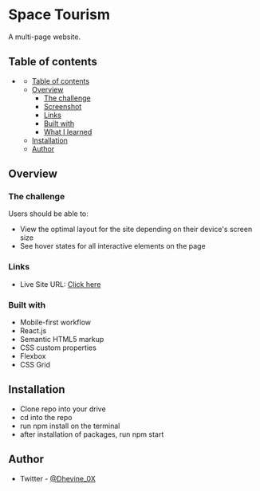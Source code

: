 # Space Tourism

A multi-page website.
## Table of contents

- [](#)
  - [Table of contents](#table-of-contents)
  - [Overview](#overview)
    - [The challenge](#the-challenge)
    - [Screenshot](#screenshot)
    - [Links](#links)
    - [Built with](#built-with)
    - [What I learned](#what-i-learned)
  - [Installation](#installation)
  - [Author](#author)


## Overview

### The challenge

Users should be able to:

- View the optimal layout for the site depending on their device's screen size
- See hover states for all interactive elements on the page


### Links

- Live Site URL: [Click here](https://daalu-space-tourism.netlify.app/)


### Built with

- Mobile-first workflow
- React.js
- Semantic HTML5 markup
- CSS custom properties
- Flexbox
- CSS Grid



## Installation 

- Clone repo into your drive
- cd into the repo
- run npm install on the terminal
- after installation of packages, run npm start
## Author

- Twitter - [@Dhevine_0X](https://www.twitter.com/Dhevine_0X)
